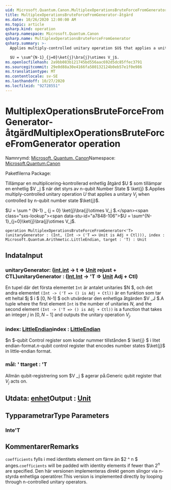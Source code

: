 ```yaml
---
uid: Microsoft.Quantum.Canon.MultiplexOperationsBruteForceFromGenerator
title: MultiplexOperationsBruteForceFromGenerator-åtgärd
ms.date: 10/26/2020 12:00:00 AM
ms.topic: article
qsharp.kind: operation
qsharp.namespace: Microsoft.Quantum.Canon
qsharp.name: MultiplexOperationsBruteForceFromGenerator
qsharp.summary: >-
  Applies multiply-controlled unitary operation $U$ that applies a unitary $V_j$ when controlled by n-qubit number state $\ket{j}$.

  $U = \sum^{N-1}_{j=0}\ket{j}\bra{j}\otimes V_j$.
ms.openlocfilehash: 2a9bb083b121745bd556aac692d5dc85ffec3791
ms.sourcegitcommit: 29e0d88a30e4166fa580132124b0eb57e1f0e986
ms.translationtype: MT
ms.contentlocale: sv-SE
ms.lasthandoff: 10/27/2020
ms.locfileid: "92728551"
---
```

# <a name="multiplexoperationsbruteforcefromgenerator-operation"></a><span data-ttu-id="a7848-102">MultiplexOperationsBruteForceFromGenerator-åtgärd</span><span class="sxs-lookup"><span data-stu-id="a7848-102">MultiplexOperationsBruteForceFromGenerator operation</span></span>

<span data-ttu-id="a7848-103">Namnrymd: [Microsoft. Quantum. Canon](xref:Microsoft.Quantum.Canon)</span><span class="sxs-lookup"><span data-stu-id="a7848-103">Namespace: [Microsoft.Quantum.Canon](xref:Microsoft.Quantum.Canon)</span></span>

<span data-ttu-id="a7848-104">Paketfilerna [](https://nuget.org/packages/)</span><span class="sxs-lookup"><span data-stu-id="a7848-104">Package: [](https://nuget.org/packages/)</span></span>


<span data-ttu-id="a7848-105">Tillämpar en multiplicering-kontrollerad enhetlig åtgärd $U $ som tillämpar en enhetlig $V _j $ när det styrs av n-qubit Number State $ \ket{j} $.</span><span class="sxs-lookup"><span data-stu-id="a7848-105">Applies multiply-controlled unitary operation $U$ that applies a unitary $V_j$ when controlled by n-qubit number state $\ket{j}$.</span></span>

<span data-ttu-id="a7848-106">$U = \sum ^ {N-1} _ {j = 0} \ket{j}\bra{j}\otimes V_j $.</span><span class="sxs-lookup"><span data-stu-id="a7848-106">$U = \sum^{N-1}_{j=0}\ket{j}\bra{j}\otimes V_j$.</span></span>

```qsharp
operation MultiplexOperationsBruteForceFromGenerator<'T> (unitaryGenerator : (Int, (Int -> ('T => Unit is Adj + Ctl))), index : Microsoft.Quantum.Arithmetic.LittleEndian, target : 'T) : Unit
```


## <a name="input"></a><span data-ttu-id="a7848-107">Indata</span><span class="sxs-lookup"><span data-stu-id="a7848-107">Input</span></span>

### <a name="unitarygenerator--intint---t--unit-adj--ctl"></a><span data-ttu-id="a7848-108">unitaryGenerator: ([int](xref:microsoft.quantum.lang-ref.int),[int](xref:microsoft.quantum.lang-ref.int) -> t => [Unit](xref:microsoft.quantum.lang-ref.unit) rejust + CTL)</span><span class="sxs-lookup"><span data-stu-id="a7848-108">unitaryGenerator : ([Int](xref:microsoft.quantum.lang-ref.int),[Int](xref:microsoft.quantum.lang-ref.int) -> 'T => [Unit](xref:microsoft.quantum.lang-ref.unit) Adj + Ctl)</span></span>

<span data-ttu-id="a7848-109">En tupel där det första elementet `Int` är antalet unitaries $N $, och det andra elementet `(Int -> ('T => () is Adj + Ctl))` är en funktion som tar ett heltal $j $ i $ [0, N-1] $ och utvärderar den enhetliga åtgärden $V _J $.</span><span class="sxs-lookup"><span data-stu-id="a7848-109">A tuple where the first element `Int` is the number of unitaries $N$, and the second element `(Int -> ('T => () is Adj + Ctl))` is a function that takes an integer $j$ in $[0,N-1]$ and outputs the unitary operation $V_j$.</span></span>


### <a name="index--littleendian"></a><span data-ttu-id="a7848-110">index: [LittleEndian](xref:Microsoft.Quantum.Arithmetic.LittleEndian)</span><span class="sxs-lookup"><span data-stu-id="a7848-110">index : [LittleEndian](xref:Microsoft.Quantum.Arithmetic.LittleEndian)</span></span>

<span data-ttu-id="a7848-111">$n $-qubit Control register som kodar nummer tillstånden $ \ket{j} $ i litet endian-format.</span><span class="sxs-lookup"><span data-stu-id="a7848-111">$n$-qubit control register that encodes number states $\ket{j}$ in little-endian format.</span></span>


### <a name="target--t"></a><span data-ttu-id="a7848-112">mål: ' t</span><span class="sxs-lookup"><span data-stu-id="a7848-112">target : 'T</span></span>

<span data-ttu-id="a7848-113">Allmän qubit-registrering som $V _j $ agerar på.</span><span class="sxs-lookup"><span data-stu-id="a7848-113">Generic qubit register that $V_j$ acts on.</span></span>



## <a name="output--unit"></a><span data-ttu-id="a7848-114">Utdata: [enhet](xref:microsoft.quantum.lang-ref.unit)</span><span class="sxs-lookup"><span data-stu-id="a7848-114">Output : [Unit](xref:microsoft.quantum.lang-ref.unit)</span></span>



## <a name="type-parameters"></a><span data-ttu-id="a7848-115">Typparametrar</span><span class="sxs-lookup"><span data-stu-id="a7848-115">Type Parameters</span></span>

### <a name="t"></a><span data-ttu-id="a7848-116">Inte</span><span class="sxs-lookup"><span data-stu-id="a7848-116">'T</span></span>



## <a name="remarks"></a><span data-ttu-id="a7848-117">Kommentarer</span><span class="sxs-lookup"><span data-stu-id="a7848-117">Remarks</span></span>

<span data-ttu-id="a7848-118">`coefficients` fylls i med identitets element om färre än $2 ^ n $ anges.</span><span class="sxs-lookup"><span data-stu-id="a7848-118">`coefficients` will be padded with identity elements if fewer than $2^n$ are specified.</span></span> <span data-ttu-id="a7848-119">Den här versionen implementeras direkt genom slingor via n-styrda enhetliga operatörer.</span><span class="sxs-lookup"><span data-stu-id="a7848-119">This version is implemented directly by looping through n-controlled unitary operators.</span></span>